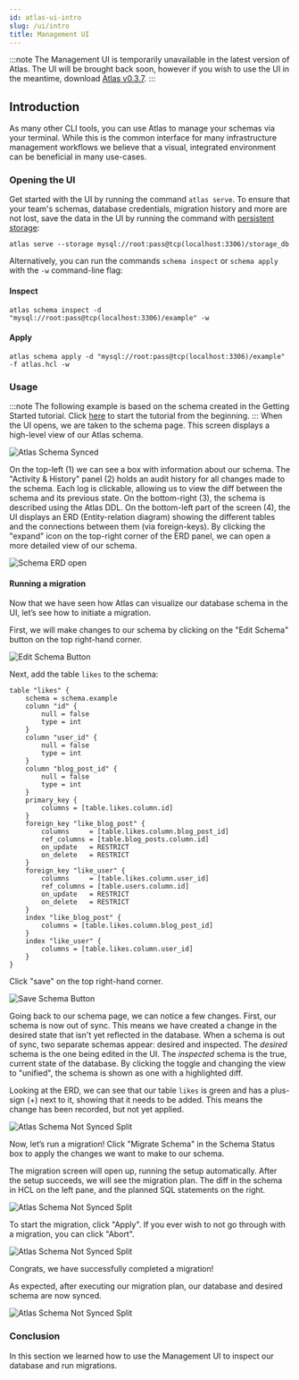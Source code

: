 ```yaml
---
id: atlas-ui-intro
slug: /ui/intro
title: Management UI
---
```


:::note
The Management UI is temporarily unavailable in the latest version of Atlas. The UI will be brought back soon, however if
you wish to use the UI in the meantime, download [Atlas v0.3.7](https://github.com/ariga/atlas/releases/tag/v0.3.7).
:::

## Introduction

As many other CLI tools, you can use Atlas to manage your schemas via your terminal.
While this is the common interface for many infrastructure management workflows
we believe that a visual, integrated environment can be beneficial in many use-cases.

### Opening the UI

Get started with the UI by running the command `atlas serve`.
To ensure that your team's schemas, database credentials, migration history and more are not lost, save the data
in the UI by running the command with [persistent storage](https://atlasgo.io/deployment/intro#persistent-storage):
```
atlas serve --storage mysql://root:pass@tcp(localhost:3306)/storage_db
```

Alternatively, you can run the commands `schema inspect` or `schema apply` with the `-w` command-line
flag:

#### Inspect
```
atlas schema inspect -d "mysql://root:pass@tcp(localhost:3306)/example" -w
```

#### Apply
```
atlas schema apply -d "mysql://root:pass@tcp(localhost:3306)/example" -f atlas.hcl -w
```

### Usage
:::note
The following example is based on the schema created in the Getting Started tutorial.
Click [here](http://localhost:3000/cli/getting-started/setting-up) to start the tutorial from the beginning.
:::
When the UI opens, we are taken to the schema page. This screen displays a high-level view of our Atlas schema.

![Atlas Schema Synced](https://atlasgo.io/uploads/images/docs/synced-atlas-schema.png)


On the top-left (1) we can see a box with information about our schema. The "Activity & History" panel (2) holds an audit history for all changes made to the schema. Each log is clickable, allowing us to view the diff between the schema and its previous state. On the bottom-right (3), the schema is described using the Atlas DDL.  On the bottom-left part of the screen (4), the UI displays an ERD (Entity-relation diagram) showing the different tables and the connections between them (via foreign-keys). By clicking the "expand" icon on the top-right corner of the ERD panel, we can open a more detailed view of our schema.

![Schema ERD open](https://atlasgo.io/uploads/images/docs/schema-erd-open.png)

#### Running a migration

Now that we have seen how Atlas can visualize our database schema in the UI, let’s see how to initiate a migration.

First, we will make changes to our schema by clicking on the "Edit Schema" button on the top right-hand corner.

![Edit Schema Button](https://atlasgo.io/uploads/images/docs/edit-schema-button.png)

Next, add the table `likes` to the schema:
```hcl
table "likes" {
    schema = schema.example
    column "id" {
        null = false
        type = int
    }
    column "user_id" {
        null = false
        type = int
    }
    column "blog_post_id" {
        null = false
        type = int
    }
    primary_key {
        columns = [table.likes.column.id]
    }
    foreign_key "like_blog_post" {
        columns     = [table.likes.column.blog_post_id]
        ref_columns = [table.blog_posts.column.id]
        on_update   = RESTRICT
        on_delete   = RESTRICT
    }
    foreign_key "like_user" {
        columns     = [table.likes.column.user_id]
        ref_columns = [table.users.column.id]
        on_update   = RESTRICT
        on_delete   = RESTRICT
    }
    index "like_blog_post" {
        columns = [table.likes.column.blog_post_id]
    }
    index "like_user" {
        columns = [table.likes.column.user_id]
    }
}
```

Click "save" on the top right-hand corner.

![Save Schema Button](https://atlasgo.io/uploads/images/docs/save-schema.png)

Going back to our schema page, we can notice a few changes. First, our schema is now out of sync. This means we have created a change in the desired state that isn't yet reflected in the database. When a schema is out of sync, two separate schemas appear: desired and inspected.
The _desired_ schema is the one being edited in the UI. The _inspected_ schema is the
true, current state of the database. By clicking the toggle and changing the view to "unified", the schema is shown as one with a highlighted diff.

Looking at the ERD, we can see that our table `likes` is green and has a plus-sign (+) next to it, showing that it needs to be added. This means the change has been recorded, but not yet applied.


![Atlas Schema Not Synced Split](https://atlasgo.io/uploads/images/docs/schema-out-of-sync-unified.png)

Now, let’s run a migration!
Click "Migrate Schema" in the Schema Status box to apply the changes we want to make to our schema.

The migration screen will open up, running the setup automatically. After the setup succeeds, we will see the migration plan.
The diff in the schema in HCL on the left pane, and the planned SQL statements on the right.

![Atlas Schema Not Synced Split](https://atlasgo.io/uploads/images/docs/migrate-plan-step.png)

To start the migration, click "Apply". If you ever wish to not go through with a migration, you can click "Abort".

![Atlas Schema Not Synced Split](https://atlasgo.io/uploads/images/docs/migrate-apply-step.png)

Congrats, we have successfully completed a migration!

As expected, after executing our migration plan, our database and desired schema are now synced.

![Atlas Schema Not Synced Split](https://atlasgo.io/uploads/images/docs/synced-schema-after-migration.png)

### Conclusion

In this section we learned how to use the Management UI to inspect our database and run migrations.
